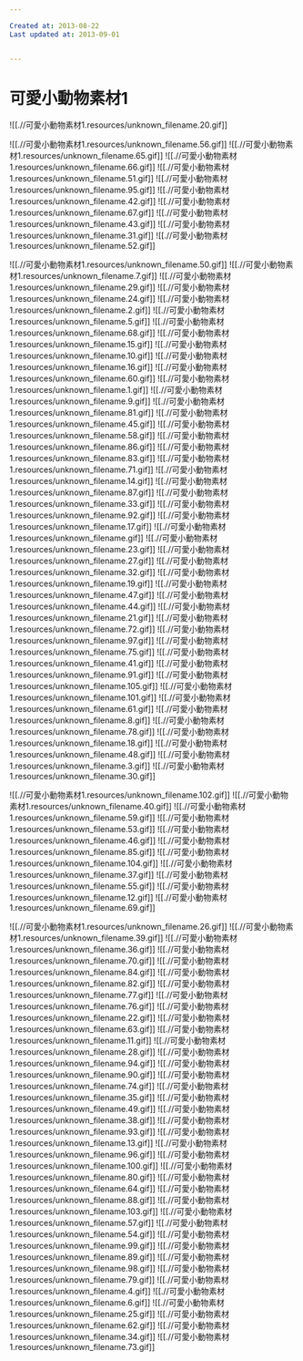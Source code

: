 ```yaml
---

Created at: 2013-08-22
Last updated at: 2013-09-01


---
```


# 可愛小動物素材1


![[.//可愛小動物素材1.resources/unknown_filename.20.gif]]

![[.//可愛小動物素材1.resources/unknown_filename.56.gif]]
![[.//可愛小動物素材1.resources/unknown_filename.65.gif]]
![[.//可愛小動物素材1.resources/unknown_filename.66.gif]]
![[.//可愛小動物素材1.resources/unknown_filename.51.gif]]
![[.//可愛小動物素材1.resources/unknown_filename.95.gif]]
![[.//可愛小動物素材1.resources/unknown_filename.42.gif]]
![[.//可愛小動物素材1.resources/unknown_filename.67.gif]]
![[.//可愛小動物素材1.resources/unknown_filename.43.gif]]
![[.//可愛小動物素材1.resources/unknown_filename.31.gif]]
![[.//可愛小動物素材1.resources/unknown_filename.52.gif]]

![[.//可愛小動物素材1.resources/unknown_filename.50.gif]]
![[.//可愛小動物素材1.resources/unknown_filename.7.gif]]
![[.//可愛小動物素材1.resources/unknown_filename.29.gif]]
![[.//可愛小動物素材1.resources/unknown_filename.24.gif]]
![[.//可愛小動物素材1.resources/unknown_filename.2.gif]]
![[.//可愛小動物素材1.resources/unknown_filename.5.gif]]
![[.//可愛小動物素材1.resources/unknown_filename.68.gif]]
![[.//可愛小動物素材1.resources/unknown_filename.15.gif]]
![[.//可愛小動物素材1.resources/unknown_filename.10.gif]]
![[.//可愛小動物素材1.resources/unknown_filename.16.gif]]
![[.//可愛小動物素材1.resources/unknown_filename.60.gif]]
![[.//可愛小動物素材1.resources/unknown_filename.1.gif]]
![[.//可愛小動物素材1.resources/unknown_filename.9.gif]]
![[.//可愛小動物素材1.resources/unknown_filename.81.gif]]
![[.//可愛小動物素材1.resources/unknown_filename.45.gif]]
![[.//可愛小動物素材1.resources/unknown_filename.58.gif]]
![[.//可愛小動物素材1.resources/unknown_filename.86.gif]]
![[.//可愛小動物素材1.resources/unknown_filename.83.gif]]
![[.//可愛小動物素材1.resources/unknown_filename.71.gif]]
![[.//可愛小動物素材1.resources/unknown_filename.14.gif]]
![[.//可愛小動物素材1.resources/unknown_filename.87.gif]]
![[.//可愛小動物素材1.resources/unknown_filename.33.gif]]
![[.//可愛小動物素材1.resources/unknown_filename.92.gif]]
![[.//可愛小動物素材1.resources/unknown_filename.17.gif]]
![[.//可愛小動物素材1.resources/unknown_filename.gif]]
![[.//可愛小動物素材1.resources/unknown_filename.23.gif]]
![[.//可愛小動物素材1.resources/unknown_filename.27.gif]]
![[.//可愛小動物素材1.resources/unknown_filename.32.gif]]
![[.//可愛小動物素材1.resources/unknown_filename.19.gif]]
![[.//可愛小動物素材1.resources/unknown_filename.47.gif]]
![[.//可愛小動物素材1.resources/unknown_filename.44.gif]]
![[.//可愛小動物素材1.resources/unknown_filename.21.gif]]
![[.//可愛小動物素材1.resources/unknown_filename.72.gif]]
![[.//可愛小動物素材1.resources/unknown_filename.97.gif]]
![[.//可愛小動物素材1.resources/unknown_filename.75.gif]]
![[.//可愛小動物素材1.resources/unknown_filename.41.gif]]
![[.//可愛小動物素材1.resources/unknown_filename.91.gif]]
![[.//可愛小動物素材1.resources/unknown_filename.105.gif]]
![[.//可愛小動物素材1.resources/unknown_filename.101.gif]]
![[.//可愛小動物素材1.resources/unknown_filename.61.gif]]
![[.//可愛小動物素材1.resources/unknown_filename.8.gif]]
![[.//可愛小動物素材1.resources/unknown_filename.78.gif]]
![[.//可愛小動物素材1.resources/unknown_filename.18.gif]]
![[.//可愛小動物素材1.resources/unknown_filename.48.gif]]
![[.//可愛小動物素材1.resources/unknown_filename.3.gif]]
![[.//可愛小動物素材1.resources/unknown_filename.30.gif]]

![[.//可愛小動物素材1.resources/unknown_filename.102.gif]]
![[.//可愛小動物素材1.resources/unknown_filename.40.gif]]
![[.//可愛小動物素材1.resources/unknown_filename.59.gif]]
![[.//可愛小動物素材1.resources/unknown_filename.53.gif]]
![[.//可愛小動物素材1.resources/unknown_filename.46.gif]]
![[.//可愛小動物素材1.resources/unknown_filename.85.gif]]
![[.//可愛小動物素材1.resources/unknown_filename.104.gif]]
![[.//可愛小動物素材1.resources/unknown_filename.37.gif]]
![[.//可愛小動物素材1.resources/unknown_filename.55.gif]]
![[.//可愛小動物素材1.resources/unknown_filename.12.gif]]
![[.//可愛小動物素材1.resources/unknown_filename.69.gif]]

![[.//可愛小動物素材1.resources/unknown_filename.26.gif]]
![[.//可愛小動物素材1.resources/unknown_filename.39.gif]]
![[.//可愛小動物素材1.resources/unknown_filename.36.gif]]
![[.//可愛小動物素材1.resources/unknown_filename.70.gif]]
![[.//可愛小動物素材1.resources/unknown_filename.84.gif]]
![[.//可愛小動物素材1.resources/unknown_filename.82.gif]]
![[.//可愛小動物素材1.resources/unknown_filename.77.gif]]
![[.//可愛小動物素材1.resources/unknown_filename.76.gif]]
![[.//可愛小動物素材1.resources/unknown_filename.22.gif]]
![[.//可愛小動物素材1.resources/unknown_filename.63.gif]]
![[.//可愛小動物素材1.resources/unknown_filename.11.gif]]
![[.//可愛小動物素材1.resources/unknown_filename.28.gif]]
![[.//可愛小動物素材1.resources/unknown_filename.94.gif]]
![[.//可愛小動物素材1.resources/unknown_filename.90.gif]]
![[.//可愛小動物素材1.resources/unknown_filename.74.gif]]
![[.//可愛小動物素材1.resources/unknown_filename.35.gif]]
![[.//可愛小動物素材1.resources/unknown_filename.49.gif]]
![[.//可愛小動物素材1.resources/unknown_filename.38.gif]]
![[.//可愛小動物素材1.resources/unknown_filename.93.gif]]
![[.//可愛小動物素材1.resources/unknown_filename.13.gif]]
![[.//可愛小動物素材1.resources/unknown_filename.96.gif]]
![[.//可愛小動物素材1.resources/unknown_filename.100.gif]]
![[.//可愛小動物素材1.resources/unknown_filename.80.gif]]
![[.//可愛小動物素材1.resources/unknown_filename.64.gif]]
![[.//可愛小動物素材1.resources/unknown_filename.88.gif]]
![[.//可愛小動物素材1.resources/unknown_filename.103.gif]]
![[.//可愛小動物素材1.resources/unknown_filename.57.gif]]
![[.//可愛小動物素材1.resources/unknown_filename.54.gif]]
![[.//可愛小動物素材1.resources/unknown_filename.99.gif]]
![[.//可愛小動物素材1.resources/unknown_filename.89.gif]]
![[.//可愛小動物素材1.resources/unknown_filename.98.gif]]
![[.//可愛小動物素材1.resources/unknown_filename.79.gif]]
![[.//可愛小動物素材1.resources/unknown_filename.4.gif]]
![[.//可愛小動物素材1.resources/unknown_filename.6.gif]]
![[.//可愛小動物素材1.resources/unknown_filename.25.gif]]
![[.//可愛小動物素材1.resources/unknown_filename.62.gif]]
![[.//可愛小動物素材1.resources/unknown_filename.34.gif]]
![[.//可愛小動物素材1.resources/unknown_filename.73.gif]]

